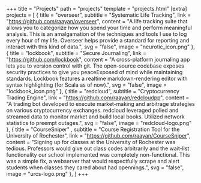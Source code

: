 +++
title = "Projects"
path = "projects"
template = "projects.html"
[extra]
projects = [
    { title = "overseer", subtitle = "Systematic Life Tracking", link = "https://github.com/raayan/overseer", content = "A life tracking suite that allows you to categorize how you spend your time and perform meaningful analysis. This is an amalgamation of the techniques and tools I use to log every hour of my life. Overseer helps provide a standard for reporting and interact with this kind of data.", svg = "false", image = "neurotic_icon.png" },
    { title = "lockbook", subtitle = "Secure Journaling", link = "https://github.com/lockbook", content = "A cross-platform journaling app lets you to version control with git. The open-source codebase exposes security practices to give you peaceExposed of mind while maintaining standards. Lockbook features a realtime markdown-rendering editor with syntax highlighting (for Scala as of now).", svg = "false", image = "lockbook_icon.png" },
    { title = "redcloud", subtitle = "Cryptocurrency Trading Engine", link = "https://github.com/raayan/redcloudpp", content = "A trading bot developed to execute market-making and arbitrage strategies on various cryptocurrency exchanges. redcloud leveraged polled and streamed data to monitor market and build local books. Utilized network statistics to preempt outages.", svg = "false", image = "redcloud-logo.png" },
    { title = "CourseSniper" , subtitle = "Course Registration Tool for the University of Rochester", link = "https://github.com/raayan/CourseSniper", content = "Signing up for classes at the University of Rochester was tedious. Professors would give out class codes arbitrarily and the wait-list functionality our school implemented was completely non-functional. This was a simple fix, a webserver that would respectfully scrape and alert students when classes they cared about had opennings.", svg = "false", image = "urcs-logo.png" },
]
+++

